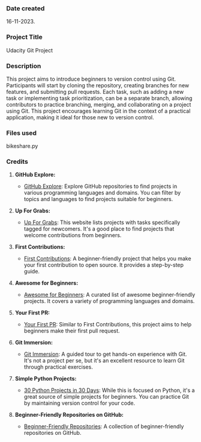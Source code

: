 
### Date created
16-11-2023.

### Project Title
Udacity Git Project

### Description
This project aims to introduce beginners to version control using Git. Participants will start by cloning the repository, creating branches for new features, and submitting pull requests. Each task, such as adding a new task or implementing task prioritization, can be a separate branch, allowing contributors to practice branching, merging, and collaborating on a project using Git. This project encourages learning Git in the context of a practical application, making it ideal for those new to version control.

### Files used
bikeshare.py

### Credits

1. **GitHub Explore:**
   - [GitHub Explore](https://github.com/explore): Explore GitHub repositories to find projects in various programming languages and domains. You can filter by topics and languages to find projects suitable for beginners.

2. **Up For Grabs:**
   - [Up For Grabs](https://up-for-grabs.net/): This website lists projects with tasks specifically tagged for newcomers. It's a good place to find projects that welcome contributions from beginners.

3. **First Contributions:**
   - [First Contributions](https://github.com/firstcontributions/first-contributions): A beginner-friendly project that helps you make your first contribution to open source. It provides a step-by-step guide.

4. **Awesome for Beginners:**
   - [Awesome for Beginners](https://github.com/MunGell/awesome-for-beginners): A curated list of awesome beginner-friendly projects. It covers a variety of programming languages and domains.

5. **Your First PR:**
   - [Your First PR](https://yourfirstpr.github.io/): Similar to First Contributions, this project aims to help beginners make their first pull request.

6. **Git Immersion:**
   - [Git Immersion](http://gitimmersion.com/): A guided tour to get hands-on experience with Git. It's not a project per se, but it's an excellent resource to learn Git through practical exercises.

7. **Simple Python Projects:**
   - [30 Python Projects in 30 Days](https://github.com/Asabeneh/30-Days-Of-Python): While this is focused on Python, it's a great source of simple projects for beginners. You can practice Git by maintaining version control for your code.

8. **Beginner-Friendly Repositories on GitHub:**
   - [Beginner-Friendly Repositories](https://github.com/jrwdunham/beginner-projects): A collection of beginner-friendly repositories on GitHub.


